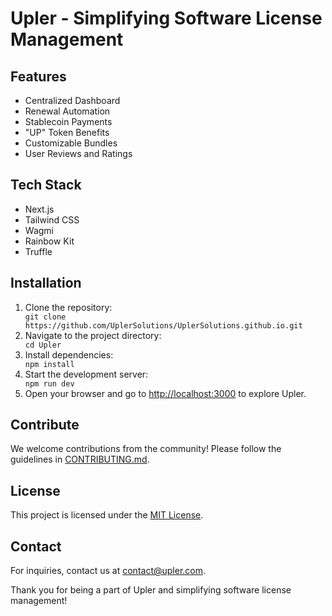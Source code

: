# Upler - Simplifying Software License Management

## Features

<ul>
    <li>Centralized Dashboard</li>
    <li>Renewal Automation</li>
    <li>Stablecoin Payments</li>
    <li>"UP" Token Benefits</li>
    <li>Customizable Bundles</li>
    <li>User Reviews and Ratings</li>
</ul>

## Tech Stack

<ul>
    <li>Next.js</li>
    <li>Tailwind CSS</li>
    <li>Wagmi</li>
    <li>Rainbow Kit</li>
    <li>Truffle</li>
</ul>

## Installation

<ol>
    <li>Clone the repository:</li>
    <code>git clone https://github.com/UplerSolutions/UplerSolutions.github.io.git </code>
    <li>Navigate to the project directory:</li>
    <code>cd Upler</code>
    <li>Install dependencies:</li>
    <code>npm install</code>
    <li>Start the development server:</li>
    <code>npm run dev</code>
    <li>Open your browser and go to <a href="http://localhost:3000">http://localhost:3000</a> to explore Upler.</li>
</ol>

## Contribute

<p>We welcome contributions from the community! Please follow the guidelines in <a href="CONTRIBUTING.md">CONTRIBUTING.md</a>.</p>

## License

<p>This project is licensed under the <a href="LICENSE">MIT License</a>.</p>

## Contact

<p>For inquiries, contact us at <a href="mailto:contact@upler.com">contact@upler.com</a>.</p>

<p>Thank you for being a part of Upler and simplifying software license management!</p>
